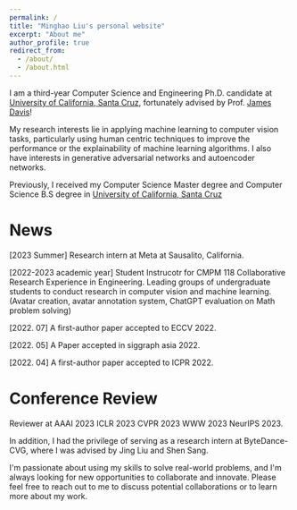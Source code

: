 ```yaml
---
permalink: /
title: "Minghao Liu's personal website"
excerpt: "About me"
author_profile: true
redirect_from: 
  - /about/
  - /about.html
---
```





<!-- I am currently a 3th-year Computer Science and Engineering Ph.D. candidate at [University of California, Santa Cruz](https://engineering.ucsc.edu/), fortunately advised by Prof. [James Davis](https://users.soe.ucsc.edu/~davis/)!

My research is in application of machine learning in computer vision tasks. For specifically: utilizing the human in the loop techiques to improve machine learning algorithms, generative adversarial networks, and autoencoder networks.  -->



I am a third-year Computer Science and Engineering Ph.D. candidate at [University of California, Santa Cruz](https://engineering.ucsc.edu/), fortunately advised by Prof. [James Davis](https://users.soe.ucsc.edu/~davis/)! 

My research interests lie in applying machine learning to computer vision tasks, particularly using human centric techniques to improve the performance or the explainability of machine learning algorithms. I also have interests in generative adversarial networks and autoencoder networks.


Previously, I received my Computer Science Master degree and Computer Science B.S degree in [University of California, Santa Cruz](https://engineering.ucsc.edu/)



News
======

[2023 Summer] Research intern at Meta at Sausalito, California.

[2022-2023 academic year] Student Instrucotr for CMPM 118 Collaborative Research Experience in Engineering. Leading groups of undergraduate students to conduct research in computer vision and machine learning. (Avatar creation, avatar annotation system, ChatGPT evaluation on Math problem solving)

[2022. 07] A first-author paper accepted to ECCV 2022.

[2022. 05] A Paper accepted in siggraph asia 2022. 

[2022. 04] A first-author paper accepted to ICPR 2022.


Conference Review
======
Reviewer at AAAI 2023 ICLR 2023 CVPR 2023 WWW 2023 NeurIPS 2023.



In addition, I had the privilege of serving as a research intern at ByteDance-CVG, where I was advised by Jing Liu and Shen Sang.

I'm passionate about using my skills to solve real-world problems, and I'm always looking for new opportunities to collaborate and innovate. Please feel free to reach out to me to discuss potential collaborations or to learn more about my work.

<!-- ---
permalink: /
title: "Minghao Liu's peronsl website"
excerpt: "About me"
author_profile: true
redirect_from: 
  - /about/
  - /about.html
--- -->


<!-- This is the front page of a website that is powered by the [academicpages template](https://github.com/academicpages/academicpages.github.io) and hosted on GitHub pages. [GitHub pages](https://pages.github.com) is a free service in which websites are built and hosted from code and data stored in a GitHub repository, automatically updating when a new commit is made to the respository. This template was forked from the [Minimal Mistakes Jekyll Theme](https://mmistakes.github.io/minimal-mistakes/) created by Michael Rose, and then extended to support the kinds of content that academics have: publications, talks, teaching, a portfolio, blog posts, and a dynamically-generated CV. You can fork [this repository](https://github.com/academicpages/academicpages.github.io) right now, modify the configuration and markdown files, add your own PDFs and other content, and have your own site for free, with no ads! An older version of this template powers my own personal website at [stuartgeiger.com](http://stuartgeiger.com), which uses [this Github repository](https://github.com/staeiou/staeiou.github.io).

A data-driven personal website
======
Like many other Jekyll-based GitHub Pages templates, academicpages makes you separate the website's content from its form. The content & metadata of your website are in structured markdown files, while various other files constitute the theme, specifying how to transform that content & metadata into HTML pages. You keep these various markdown (.md), YAML (.yml), HTML, and CSS files in a public GitHub repository. Each time you commit and push an update to the repository, the [GitHub pages](https://pages.github.com/) service creates static HTML pages based on these files, which are hosted on GitHub's servers free of charge.

Many of the features of dynamic content management systems (like Wordpress) can be achieved in this fashion, using a fraction of the computational resources and with far less vulnerability to hacking and DDoSing. You can also modify the theme to your heart's content without touching the content of your site. If you get to a point where you've broken something in Jekyll/HTML/CSS beyond repair, your markdown files describing your talks, publications, etc. are safe. You can rollback the changes or even delete the repository and start over -- just be sure to save the markdown files! Finally, you can also write scripts that process the structured data on the site, such as [this one](https://github.com/academicpages/academicpages.github.io/blob/master/talkmap.ipynb) that analyzes metadata in pages about talks to display [a map of every location you've given a talk](https://academicpages.github.io/talkmap.html).

Getting started
======
1. Register a GitHub account if you don't have one and confirm your e-mail (required!)
1. Fork [this repository](https://github.com/academicpages/academicpages.github.io) by clicking the "fork" button in the top right. 
1. Go to the repository's settings (rightmost item in the tabs that start with "Code", should be below "Unwatch"). Rename the repository "[your GitHub username].github.io", which will also be your website's URL.
1. Set site-wide configuration and create content & metadata (see below -- also see [this set of diffs](http://archive.is/3TPas) showing what files were changed to set up [an example site](https://getorg-testacct.github.io) for a user with the username "getorg-testacct")
1. Upload any files (like PDFs, .zip files, etc.) to the files/ directory. They will appear at https://[your GitHub username].github.io/files/example.pdf.  
1. Check status by going to the repository settings, in the "GitHub pages" section

Site-wide configuration
------
The main configuration file for the site is in the base directory in [_config.yml](https://github.com/academicpages/academicpages.github.io/blob/master/_config.yml), which defines the content in the sidebars and other site-wide features. You will need to replace the default variables with ones about yourself and your site's github repository. The configuration file for the top menu is in [_data/navigation.yml](https://github.com/academicpages/academicpages.github.io/blob/master/_data/navigation.yml). For example, if you don't have a portfolio or blog posts, you can remove those items from that navigation.yml file to remove them from the header. 

Create content & metadata
------
For site content, there is one markdown file for each type of content, which are stored in directories like _publications, _talks, _posts, _teaching, or _pages. For example, each talk is a markdown file in the [_talks directory](https://github.com/academicpages/academicpages.github.io/tree/master/_talks). At the top of each markdown file is structured data in YAML about the talk, which the theme will parse to do lots of cool stuff. The same structured data about a talk is used to generate the list of talks on the [Talks page](https://academicpages.github.io/talks), each [individual page](https://academicpages.github.io/talks/2012-03-01-talk-1) for specific talks, the talks section for the [CV page](https://academicpages.github.io/cv), and the [map of places you've given a talk](https://academicpages.github.io/talkmap.html) (if you run this [python file](https://github.com/academicpages/academicpages.github.io/blob/master/talkmap.py) or [Jupyter notebook](https://github.com/academicpages/academicpages.github.io/blob/master/talkmap.ipynb), which creates the HTML for the map based on the contents of the _talks directory).

**Markdown generator**

I have also created [a set of Jupyter notebooks](https://github.com/academicpages/academicpages.github.io/tree/master/markdown_generator
) that converts a CSV containing structured data about talks or presentations into individual markdown files that will be properly formatted for the academicpages template. The sample CSVs in that directory are the ones I used to create my own personal website at stuartgeiger.com. My usual workflow is that I keep a spreadsheet of my publications and talks, then run the code in these notebooks to generate the markdown files, then commit and push them to the GitHub repository.

How to edit your site's GitHub repository
------
Many people use a git client to create files on their local computer and then push them to GitHub's servers. If you are not familiar with git, you can directly edit these configuration and markdown files directly in the github.com interface. Navigate to a file (like [this one](https://github.com/academicpages/academicpages.github.io/blob/master/_talks/2012-03-01-talk-1.md) and click the pencil icon in the top right of the content preview (to the right of the "Raw | Blame | History" buttons). You can delete a file by clicking the trashcan icon to the right of the pencil icon. You can also create new files or upload files by navigating to a directory and clicking the "Create new file" or "Upload files" buttons. 

Example: editing a markdown file for a talk
![Editing a markdown file for a talk](/images/editing-talk.png)

For more info
------
More info about configuring academicpages can be found in [the guide](https://academicpages.github.io/markdown/). The [guides for the Minimal Mistakes theme](https://mmistakes.github.io/minimal-mistakes/docs/configuration/) (which this theme was forked from) might also be helpful.


<!-- ---
permalink: /
title: "Minghao Liu's peronsl website"
excerpt: "About me"
author_profile: true
redirect_from: 
  - /about/
  - /about.html
--- -->

<!-- I am currently a 3th-year Computer Science and Engineering Ph.D. candidate at [University of California, Santa Cruz](https://engineering.ucsc.edu/), fortunately advised by Prof. [James Davis](https://users.soe.ucsc.edu/~davis/)!

My research interests are X.

Previously, I received my Computer Science Master degree and Computer Science B.S degree in [University of California, Santa Cruz](https://engineering.ucsc.edu/)

News
======


[2022. 07] One first-author paper accepted to ECCV 2022.

[2022. 05] Paper accepted in siggraph asia 2022. 

[2022. 04] One first-author paper accepted to ICPR 2022.

[2021. 09] I start my journey at ByteDance-CVG (Research Intern), advised by [Jing Liu] and [Shen Sang]. 


Conference Review
======
Reviewer at AAAI 2023 ICLR 2023.  -->